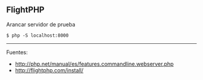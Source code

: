 ## FlightPHP

Arancar servidor de prueba

    $ php -S localhost:8000

---

Fuentes:

+ http://php.net/manual/es/features.commandline.webserver.php
+ http://flightphp.com/install/
